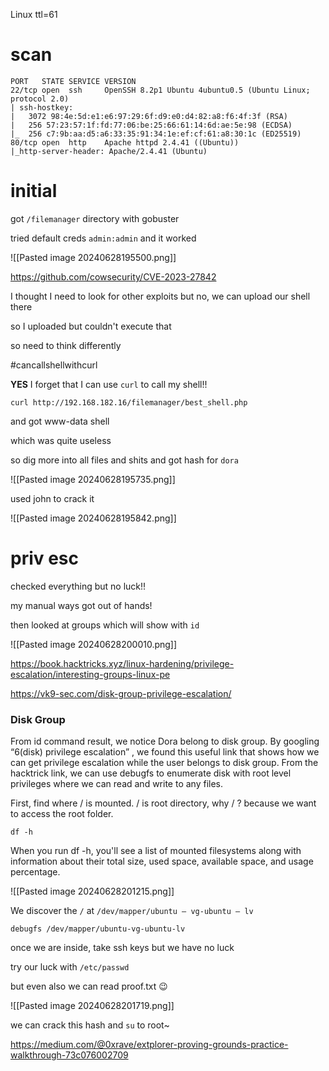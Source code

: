 Linux ttl=61

# scan

```
PORT   STATE SERVICE VERSION                                       
22/tcp open  ssh     OpenSSH 8.2p1 Ubuntu 4ubuntu0.5 (Ubuntu Linux; protocol 2.0) 
| ssh-hostkey:                                                     
|   3072 98:4e:5d:e1:e6:97:29:6f:d9:e0:d4:82:a8:f6:4f:3f (RSA)      
|   256 57:23:57:1f:fd:77:06:be:25:66:61:14:6d:ae:5e:98 (ECDSA)     
|_  256 c7:9b:aa:d5:a6:33:35:91:34:1e:ef:cf:61:a8:30:1c (ED25519)    
80/tcp open  http    Apache httpd 2.4.41 ((Ubuntu))                 
|_http-server-header: Apache/2.4.41 (Ubuntu)          
```

# initial

got `/filemanager` directory with gobuster

tried default creds `admin:admin` and it worked

![[Pasted image 20240628195500.png]]

https://github.com/cowsecurity/CVE-2023-27842

I thought I need to look for other exploits but no, we can upload our shell there

so I uploaded but couldn't execute that

so need to think differently

#cancallshellwithcurl

**YES** I forget that I can use `curl` to call my shell!!

```
curl http://192.168.182.16/filemanager/best_shell.php
```

and got www-data shell

which was quite useless

so dig more into all files and shits and got hash for `dora`

![[Pasted image 20240628195735.png]]

used john to crack it

![[Pasted image 20240628195842.png]]

# priv esc

checked everything but no luck!!

my manual ways got out of hands!

then looked at groups which will show with `id`

![[Pasted image 20240628200010.png]]

https://book.hacktricks.xyz/linux-hardening/privilege-escalation/interesting-groups-linux-pe

https://vk9-sec.com/disk-group-privilege-escalation/

### Disk Group

From id command result, we notice Dora belong to disk group. By googling “6(disk) privilege escalation” , we found this useful link that shows how we can get privilege escalation while the user belongs to disk group. From the hacktrick link, we can use debugfs to enumerate disk with root level privileges where we can read and write to any files.

First, find where / is mounted. / is root directory, why / ? because we want to access the root folder.

```
df -h
```

When you run df -h, you'll see a list of mounted filesystems along with information about their total size, used space, available space, and usage percentage.

![[Pasted image 20240628201215.png]]

We discover the `/` at `/dev/mapper/ubuntu — vg-ubuntu — lv`

```
debugfs /dev/mapper/ubuntu-vg-ubuntu-lv
```

once we are inside, take ssh keys but we have no luck

try our luck with `/etc/passwd`

but even also we can read proof.txt 😉

![[Pasted image 20240628201719.png]]

we can crack this hash and `su` to root~

https://medium.com/@0xrave/extplorer-proving-grounds-practice-walkthrough-73c076002709